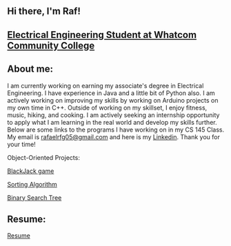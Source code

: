 
## Hi there, I'm Raf!
## [Electrical Engineering Student at Whatcom Community College](https://www.linkedin.com/in/rafael-figueroa-716357332/?trk=opento_sprofile_topcard)



## About me: 

I am currently working on earning my associate's degree in Electrical Engineering. I have experience in Java and a little bit of Python also. I am actively working on improving my skills by working on Arduino projects on my own time in C++. Outside of working on my skillset, I enjoy fitness, music, hiking, and cooking. I am actively seeking an internship opportunity to apply what I am learning in the real world and develop my skills further. Below are some links to the programs I have working on in my CS 145 Class. My email is rafaelrfg05@gmail.com and here is my [Linkedin](https://www.linkedin.com/in/rafael-figueroa-716357332/). Thank you for your time!







Object-Oriented Projects:

[BlackJack game](https://github.com/Rafaelrfg1/CS145MyBlackJack) 

[Sorting Algorithm](https://github.com/Rafaelrfg1/CS145Sorting) 

[Binary Search Tree](https://github.com/Rafaelrfg1/CS145BinarySearchTree)

## Resume:
[Resume](https://github.com/Rafaelrfg1/Resume/blob/main/Resume.pdf)
